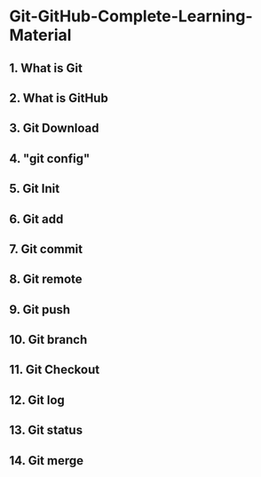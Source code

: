 # Git-GitHub-Complete-Learning-Material

## 1. What is Git

## 2. What is GitHub

## 3. Git Download

## 4. "git config"

## 5. Git Init

## 6. Git add

## 7. Git commit 

## 8. Git remote

## 9. Git push

## 10. Git branch

## 11. Git Checkout

## 12. Git log

## 13. Git status

## 14. Git merge



